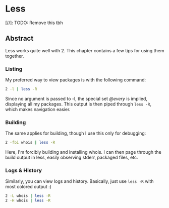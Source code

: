 # Less
[//]: TODO: Remove this tbh

## Abstract
Less works quite well with 2. This chapter contains a few tips for using them
together.

### Listing
My preferred way to view packages is with the following command:

```bash
2 -l | less -R
```

Since no argument is passed to -l, the special set *@every* is implied,
displaying all my packages. This output is then piped through `less -R`, which
makes navigation easier.

### Building
The same applies for building, though I use this only for debugging:

```bash
2 -fbi whois | less -R
```

Here, I'm forcibly building and installing whois. I can then page through the
build output in less, easily observing stderr, packaged files, etc.

### Logs & History
Similarly, you can view logs and history. Basically, just use `less -R` with
most colored output :)

```bash
2 -L whois | less -R
2 -H whois | less -R
```

